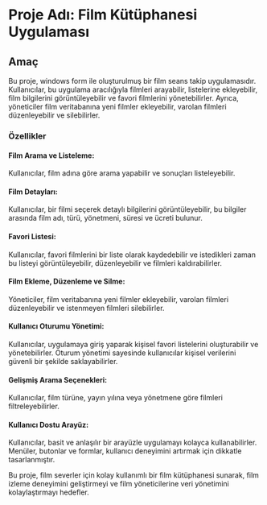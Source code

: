 # Proje Adı: Film Kütüphanesi Uygulaması
## Amaç
Bu proje, windows form ile oluşturulmuş bir film seans takip uygulamasıdır. Kullanıcılar, bu uygulama aracılığıyla filmleri arayabilir, listelerine ekleyebilir, film bilgilerini görüntüleyebilir ve favori filmlerini yönetebilirler. Ayrıca, yöneticiler film veritabanına yeni filmler ekleyebilir, varolan filmleri düzenleyebilir ve silebilirler.

### Özellikler
#### Film Arama ve Listeleme: 
Kullanıcılar, film adına göre arama yapabilir ve sonuçları listeleyebilir.
#### Film Detayları:
Kullanıcılar, bir filmi seçerek detaylı bilgilerini görüntüleyebilir, bu bilgiler arasında film adı, türü, yönetmeni, süresi ve ücreti bulunur.
#### Favori Listesi: 
Kullanıcılar, favori filmlerini bir liste olarak kaydedebilir ve istedikleri zaman bu listeyi görüntüleyebilir, düzenleyebilir ve filmleri kaldırabilirler.
#### Film Ekleme, Düzenleme ve Silme:
Yöneticiler, film veritabanına yeni filmler ekleyebilir, varolan filmleri düzenleyebilir ve istenmeyen filmleri silebilirler.
#### Kullanıcı Oturumu Yönetimi: 
Kullanıcılar, uygulamaya giriş yaparak kişisel favori listelerini oluşturabilir ve yönetebilirler. Oturum yönetimi sayesinde kullanıcılar kişisel verilerini güvenli bir şekilde saklayabilirler.
#### Gelişmiş Arama Seçenekleri: 
Kullanıcılar, film türüne, yayın yılına veya yönetmene göre filmleri filtreleyebilirler.
#### Kullanıcı Dostu Arayüz: 
Kullanıcılar, basit ve anlaşılır bir arayüzle uygulamayı kolayca kullanabilirler. Menüler, butonlar ve formlar, kullanıcı deneyimini artırmak için dikkatle tasarlanmıştır.

Bu proje, film severler için kolay kullanımlı bir film kütüphanesi sunarak, film izleme deneyimini geliştirmeyi ve film yöneticilerine veri yönetimini kolaylaştırmayı hedefler.
